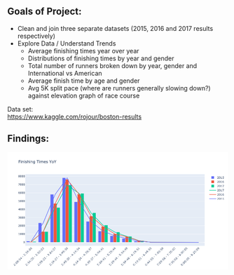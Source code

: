 ## Goals of Project:
* Clean and join three separate datasets (2015, 2016 and 2017 results respectively)
* Explore Data / Understand Trends
    * Average finishing times year over year
    * Distributions of finishing times by year and gender
    * Total number of runners broken down by year, gender and International vs American
    * Average finish time by age and gender
    * Avg 5K split pace (where are runners generally slowing down?) against elevation graph of race course

Data set:<br />
https://www.kaggle.com/rojour/boston-results <br />


## Findings:
![Figure 1](https://github.com/Jess625/Boston_Marathon_Data_Analysis/blob/main/Finishing_times_yoy.png)
